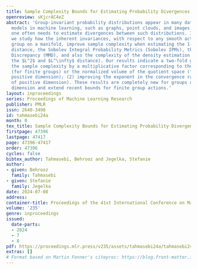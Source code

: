 ```yaml
---
title: Sample Complexity Bounds for Estimating Probability Divergences under Invariances
openreview: sKjcrAC4eZ
abstract: 'Group-invariant probability distributions appear in many data-generative
  models in machine learning, such as graphs, point clouds, and images. In practice,
  one often needs to estimate divergences between such distributions. In this work,
  we study how the inherent invariances, with respect to any smooth action of a Lie
  group on a manifold, improve sample complexity when estimating the 1-Wasserstein
  distance, the Sobolev Integral Probability Metrics (Sobolev IPMs), the Maximum Mean
  Discrepancy (MMD), and also the complexity of the density estimation problem (in
  the $L^2$ and $L^\infty$ distance). Our results indicate a two-fold gain: (1) reducing
  the sample complexity by a multiplicative factor corresponding to the group size
  (for finite groups) or the normalized volume of the quotient space (for groups of
  positive dimension); (2) improving the exponent in the convergence rate (for groups
  of positive dimension). These results are completely new for groups of positive
  dimension and extend recent bounds for finite group actions.'
layout: inproceedings
series: Proceedings of Machine Learning Research
publisher: PMLR
issn: 2640-3498
id: tahmasebi24a
month: 0
tex_title: Sample Complexity Bounds for Estimating Probability Divergences under Invariances
firstpage: 47396
lastpage: 47417
page: 47396-47417
order: 47396
cycles: false
bibtex_author: Tahmasebi, Behrooz and Jegelka, Stefanie
author:
- given: Behrooz
  family: Tahmasebi
- given: Stefanie
  family: Jegelka
date: 2024-07-08
address:
container-title: Proceedings of the 41st International Conference on Machine Learning
volume: '235'
genre: inproceedings
issued:
  date-parts:
  - 2024
  - 7
  - 8
pdf: https://proceedings.mlr.press/v235/assets/tahmasebi24a/tahmasebi24a.pdf
extras: []
# Format based on Martin Fenner's citeproc: https://blog.front-matter.io/posts/citeproc-yaml-for-bibliographies/
---
```

